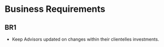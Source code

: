 # Business Requirements

## **BR1** 
- Keep Advisors updated on changes within their clientelles investments.
